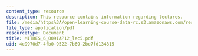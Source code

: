 ```yaml
---
content_type: resource
description: This resource contains information regarding lectures.
file: /media/https%3A/open-learning-course-data-rc.s3.amazonaws.com/res-6-009-how-to-process-analyze-and-visualize-data-january-iap-2012/4e9970d74fb095227b692be7fd134815_MITRES_6_009IAP12_lec5.pdf
file_type: application/pdf
resourcetype: Document
title: MITRES_6_009IAP12_lec5.pdf
uid: 4e9970d7-4fb0-9522-7b69-2be7fd134815
---
```


